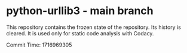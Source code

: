 # python-urllib3 - main branch

This repository contains the frozen state of the repository.
Its history is cleared. It is used only for static code
analysis with Codacy.

Commit Time: 1716969305